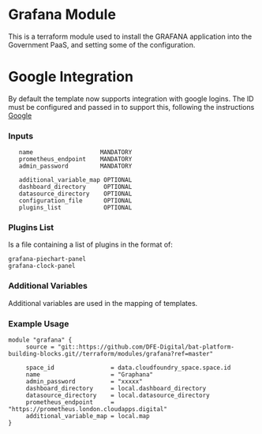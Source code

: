 # Grafana Module
This is a terraform module used to install the GRAFANA application into the Government PaaS, and setting some of the configuration.

# Google Integration
By default the template now supports integration with google logins. The ID must be configured and passed in to support this, following the instructions [Google](https://grafana.com/docs/grafana/latest/auth/google/)

### Inputs
```space_id               MANDATORY
   name                   MANDATORY
   prometheus_endpoint    MANDATORY
   admin_password         MANDATORY

   additional_variable_map OPTIONAL
   dashboard_directory     OPTIONAL 
   datasource_directory    OPTIONAL
   configuration_file      OPTIONAL
   plugins_list            OPTIONAL
```

### Plugins List
Is a file containing a list of plugins in the format of:
```
grafana-piechart-panel
grafana-clock-panel
```


### Additional Variables 
Additional variables are used in the mapping of templates. 

### Example Usage
```
module "grafana" {
     source = "git::https://github.com/DFE-Digital/bat-platform-building-blocks.git//terraform/modules/grafana?ref=master"

     space_id                = data.cloudfoundry_space.space.id
     name                    = "Graphana"
     admin_password          = "xxxxx"
     dashboard_directory     = local.dashboard_directory
     datasource_directory    = local.datasource_directory
     prometheus_endpoint     = "https://prometheus.london.cloudapps.digital"
     additional_variable_map = local.map
}
```
